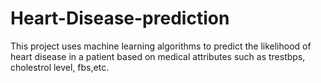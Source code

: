 # Heart-Disease-prediction
This project uses machine learning algorithms to predict the likelihood of heart disease in a patient based on medical attributes such as trestbps, cholestrol level, fbs,etc.
